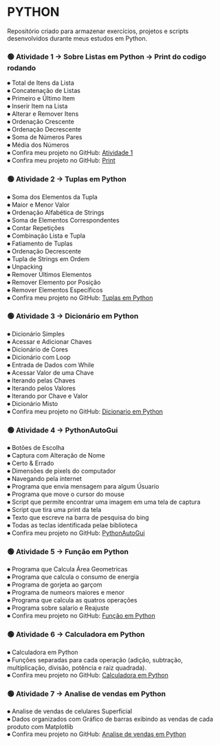 # PYTHON
Repositório criado para armazenar exercícios, projetos e scripts desenvolvidos durante meus estudos em Python.

### 🟢 Atividade 1 → Sobre Listas em Python → Print do codigo rodando 

⏺︎ Total de Itens da Lista<br>
⏺︎ Concatenação de Listas<br>
⏺︎ Primeiro e Último Item<br>
⏺︎ Inserir Item na Lista<br>
⏺︎ Alterar e Remover Itens<br>
⏺︎ Ordenação Crescente<br>
⏺︎ Ordenação Decrescente<br>
⏺︎ Soma de Números Pares<br>
⏺︎ Média dos Números<br>
⏺︎ Confira meu projeto no GitHub: [Atividade 1](https://github.com/VictorVolpi/PYTHON/blob/main/atividade1.py)<br>
⏺︎ Confira meu projeto no GitHub: [Print](https://github.com/VictorVolpi/PYTHON/blob/main/Print.png)<br>

### 🟢 Atividade 2 → Tuplas em Python

⏺︎ Soma dos Elementos da Tupla<br>
⏺︎ Maior e Menor Valor<br>
⏺︎ Ordenação Alfabética de Strings<br>
⏺︎ Soma de Elementos Correspondentes<br>
⏺︎ Contar Repetições<br>
⏺︎ Combinação Lista e Tupla<br>
⏺︎ Fatiamento de Tuplas<br>
⏺︎ Ordenação Decrescente<br>
⏺︎ Tupla de Strings em Ordem<br>
⏺︎ Unpacking<br>
⏺︎ Remover Últimos Elementos<br>
⏺︎ Remover Elemento por Posição<br>
⏺︎ Remover Elementos Específicos<br>
⏺︎ Confira meu projeto no GitHub: [Tuplas em Python](https://github.com/VictorVolpi/PYTHON/blob/main/Tupla.zip)<br>

### 🟢 Atividade 3 → Dicionário em Python 

⏺︎ Dicionário Simples<br>
⏺︎ Acessar e Adicionar Chaves<br>
⏺︎ Dicionário de Cores<br>
⏺︎ Dicionário com Loop<br>
⏺︎ Entrada de Dados com While<br>
⏺︎ Acessar Valor de uma Chave<br>
⏺︎ Iterando pelas Chaves<br>
⏺︎ Iterando pelos Valores<br>
⏺︎ Iterando por Chave e Valor<br>
⏺︎ Dicionário Misto<br>
⏺︎ Confira meu projeto no GitHub: [Dicionario em Python](https://github.com/VictorVolpi/PYTHON/blob/main/Dicionario%20em%20python.zip)<br>

### 🟢 Atividade 4 → PythonAutoGui

⏺︎ Botões de Escolha<br>
⏺︎ Captura com Alteração de Nome<br>
⏺︎ Certo & Errado<br>
⏺︎ Dimensões de pixels do computador<br>
⏺︎ Navegando pela internet<br>
⏺︎ Programa que envia mensagem para algum Úsuario<br>
⏺︎ Programa que move o cursor do mouse<br>
⏺︎ Script que permite encontrar uma imagem em uma tela de captura<br>
⏺︎ Script que tira uma print da tela<br>
⏺︎ Texto que escreve na barra de pesquisa do bing<br>
⏺︎ Todas as teclas identificada pelae biblioteca<br>
⏺︎ Confira meu projeto no GitHub: [PythonAutoGui](https://github.com/VictorVolpi/PYTHON/blob/main/Atividade%20de%20PythonGui.zip)<br>

### 🟢 Atividade 5 → Função em Python

⏺︎ Programa que Calcula Área Geometricas<br>
⏺︎ Programa que calcula o consumo de energia<br>
⏺︎ Programa de gorjeta ao garçom<br>
⏺︎ Programa de numeors maiores e menor<br>
⏺︎ Programa que calcula as quatros operações<br>
⏺︎ Programa sobre salario e Reajuste<br>
⏺︎ Confira meu projeto no GitHub: [Função em Python](https://github.com/VictorVolpi/PYTHON/blob/main/fun%C3%A7%C3%A3o.zip)<br>

### 🟢 Atividade 6 → Calculadora em Python

⏺︎ Calculadora em Python<br>
⏺︎ Funções separadas para cada operação (adição, subtração, multiplicação, divisão, potência e raiz quadrada).<br>
⏺︎ Confira meu projeto no GitHub: [Calculadora em Python](https://github.com/VictorVolpi/PYTHON/blob/main/Calculadora.zip)<br>


### 🟢 Atividade 7 → Analise de vendas em Python

⏺︎ Analise de vendas de celulares Superficial<br>
⏺︎ Dados organizados com Gráfico de barras exibindo as vendas de cada produto com Matplotlib<br>
⏺︎ Confira meu projeto no GitHub: [Analise de vendas em Python](https://github.com/VictorVolpi/PYTHON/blob/main/analise_vendas.py)<br>
